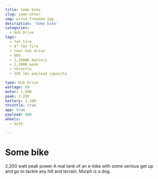 ```yaml
---
title: Some bike
slug: some-other
img: wired-freedom.jpg
description: 'Some bike'
categories: 
  - Hub Drive
tags:
  - fat tire
  - 4" fat tire
  - rear hub drive
  - 60V
  - 1,200Wh battery
  - 2,200W peak
  - throttle
  - 350 lbs payload capacity

type: Hub Drive
wattage: 60
motor: 1,500
peak: 2,200
battery: 1,200
throttle: true
app: true
payload: 400
wheels:
  - 4x26

---
```


# Some bike

2,200 watt peak power
A real tank of an e-bike with some serious get up and go to tackle any hill and terrain. Murph is a dog.
